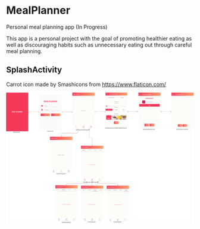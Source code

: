 # MealPlanner
Personal meal planning app (In Progress) 

This app is a personal project with the goal of promoting healthier eating as well as discouraging habits such 
as unnecessary eating out through careful meal planning.

## SplashActivity 


Carrot icon made by Smashicons from https://www.flaticon.com/

![Progress Map](/MealPlanner.png)
